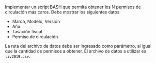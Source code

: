 
Implementar un script BASH que permita obtener los N permisos de circulación más caros. Debe mostrar los siguientes datos:

* Marca, Modelo, Versión
* Año
* Tasación fiscal
* Permiso de circulación

La ruta del archivo de datos debe ser ingresado como parámetro, al igual que la cantidad de permisos a obtener. El archivo de datos a utilizar es ```liv2019.csv```.
